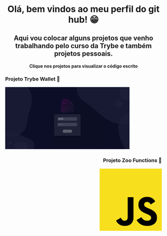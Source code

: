 <h1 align="center"> Olá, bem vindos ao meu perfil do git hub! 😁 </h1>
<h2 align="center"> Aqui vou colocar alguns projetos que venho trabalhando pelo curso da Trybe e também projetos pessoais. </h2>
<h4 align="center"> Clique nos projetos para visualizar o código escrito</h4>

<h3 align="left"> Projeto Trybe Wallet 👛 </h3>
<a target="_blank" href="https://github.com/andrezoide/Trybe-Projects/tree/main/projeto-trybewallet"><img width="400" height="200" src="src/assets/to_readme/projeto-trybeWallet.gif"></a>

  <h3 align="right"> Projeto Zoo Functions 🐅 </h3>
  <a target="_blank" href="https://github.com/andrezoide/Trybe-Projects/tree/main/projeto-zooofunctions/src"><img align="right" width="200" height="200" src="src/assets/to_readme/js-logo.png"></a>

